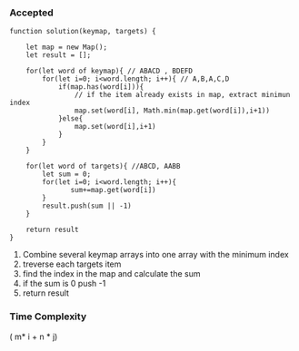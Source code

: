 
### Accepted

```
function solution(keymap, targets) {
    
    let map = new Map();
    let result = [];
    
    for(let word of keymap){ // ABACD , BDEFD
        for(let i=0; i<word.length; i++){ // A,B,A,C,D
            if(map.has(word[i])){
                // if the item already exists in map, extract minimun index
                map.set(word[i], Math.min(map.get(word[i]),i+1))
            }else{
                map.set(word[i],i+1)
            }
        }
    }

    for(let word of targets){ //ABCD, AABB
        let sum = 0;
        for(let i=0; i<word.length; i++){ 
               sum+=map.get(word[i])
        }
        result.push(sum || -1)
    }
    
    return result
}
```

1. Combine several keymap arrays into one array with the minimum index
2. treverse each targets item
3. find the index in the map and calculate the sum
4. if the sum is 0 push -1
5. return result


### Time Complexity
( m* i + n * j)

